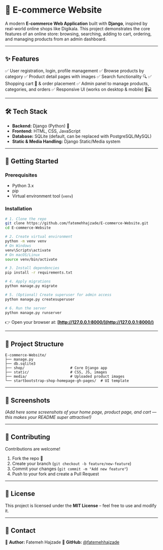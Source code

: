 

# 🛒 E-commerce Website

A modern **E-commerce Web Application** built with **Django**, inspired by real-world online shops like Digikala.
This project demonstrates the core features of an online store: browsing, searching, adding to cart, ordering, and managing products from an admin dashboard.

---

## ✨ Features

✅ User registration, login, profile management
✅ Browse products by category
✅ Product detail pages with images
✅ Search functionality 🔍
✅ Shopping cart 🛒 & order placement
✅ Admin panel to manage products, categories, and orders
✅ Responsive UI (works on desktop & mobile) 📱💻

---

## 🛠️ Tech Stack

* **Backend:** Django (Python) 🐍
* **Frontend:** HTML, CSS, JavaScript
* **Database:** SQLite (default, can be replaced with PostgreSQL/MySQL)
* **Static & Media Handling:** Django Static/Media system

---

## 🚀 Getting Started

### Prerequisites

* Python 3.x
* pip
* Virtual environment tool (`venv`)

### Installation

```bash
# 1. Clone the repo
git clone https://github.com/fatemehhajzade/E-commerce-Website.git
cd E-commerce-Website

# 2. Create virtual environment
python -m venv venv
# On Windows
venv\Scripts\activate
# On macOS/Linux
source venv/bin/activate

# 3. Install dependencies
pip install -r requirements.txt

# 4. Apply migrations
python manage.py migrate

# 5. (Optional) Create superuser for admin access
python manage.py createsuperuser

# 6. Run the server
python manage.py runserver
```

👉 Open your browser at: **[http://127.0.0.1:8000/](http://127.0.0.1:8000/)**

---

## 📂 Project Structure

```
E-commerce-Website/
├── manage.py
├── db.sqlite3
├── shop/                     # Core Django app
├── static/                   # CSS, JS, images
├── media/                    # Uploaded product images
└── startbootstrap-shop-homepage-gh-pages/  # UI template
```

---

## 📸 Screenshots

*(Add here some screenshots of your home page, product page, and cart — this makes your README super attractive!)*

---

## 🤝 Contributing

Contributions are welcome!

1. Fork the repo 🍴
2. Create your branch (`git checkout -b feature/new-feature`)
3. Commit your changes (`git commit -m "Add new feature"`)
4. Push to your fork and create a Pull Request

---

## 📜 License

This project is licensed under the **MIT License** – feel free to use and modify it.

---

## 📧 Contact

👤 **Author:** Fatemeh Hajzade
🔗 **GitHub:** [@fatemehhajzade](https://github.com/fatemehhajzade)


